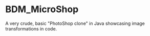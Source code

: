 # BDM_MicroShop
A very crude, basic "PhotoShop clone" in Java showcasing image transformations in code.
